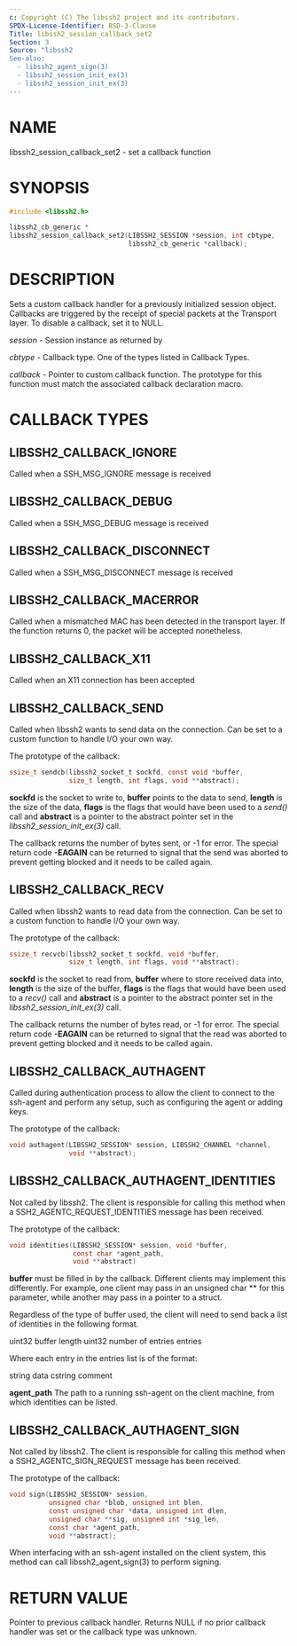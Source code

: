 ```yaml
---
c: Copyright (C) The libssh2 project and its contributors.
SPDX-License-Identifier: BSD-3-Clause
Title: libssh2_session_callback_set2
Section: 3
Source: "libssh2
See-also:
  - libssh2_agent_sign(3)
  - libssh2_session_init_ex(3)
  - libssh2_session_init_ex(3)
---
```


# NAME

libssh2_session_callback_set2 - set a callback function

# SYNOPSIS

~~~c
#include <libssh2.h>

libssh2_cb_generic *
libssh2_session_callback_set2(LIBSSH2_SESSION *session, int cbtype,
                              libssh2_cb_generic *callback);
~~~

# DESCRIPTION

Sets a custom callback handler for a previously initialized session
object. Callbacks are triggered by the receipt of special packets at the
Transport layer. To disable a callback, set it to NULL.

*session* - Session instance as returned by

*cbtype* - Callback type. One of the types listed in Callback Types.

*callback* - Pointer to custom callback function. The prototype for
this function must match the associated callback declaration macro.

# CALLBACK TYPES


## LIBSSH2_CALLBACK_IGNORE

Called when a SSH_MSG_IGNORE message is received

## LIBSSH2_CALLBACK_DEBUG

Called when a SSH_MSG_DEBUG message is received

## LIBSSH2_CALLBACK_DISCONNECT

Called when a SSH_MSG_DISCONNECT message is received

## LIBSSH2_CALLBACK_MACERROR

Called when a mismatched MAC has been detected in the transport layer. If the
function returns 0, the packet will be accepted nonetheless.

## LIBSSH2_CALLBACK_X11

Called when an X11 connection has been accepted

## LIBSSH2_CALLBACK_SEND

Called when libssh2 wants to send data on the connection. Can be set to a
custom function to handle I/O your own way.

The prototype of the callback:

~~~c
ssize_t sendcb(libssh2_socket_t sockfd, const void *buffer,
               size_t length, int flags, void **abstract);
~~~

**sockfd** is the socket to write to, **buffer** points to the data to
send, **length** is the size of the data, **flags** is the flags that
would have been used to a *send()* call and **abstract** is a pointer
to the abstract pointer set in the *libssh2_session_init_ex(3)* call.

The callback returns the number of bytes sent, or -1 for error. The special
return code **-EAGAIN** can be returned to signal that the send was aborted
to prevent getting blocked and it needs to be called again.

## LIBSSH2_CALLBACK_RECV

Called when libssh2 wants to read data from the connection. Can be set to a
custom function to handle I/O your own way.

The prototype of the callback:

~~~c
ssize_t recvcb(libssh2_socket_t sockfd, void *buffer,
               size_t length, int flags, void **abstract);
~~~

**sockfd** is the socket to read from, **buffer** where to store received
data into, **length** is the size of the buffer, **flags** is the flags
that would have been used to a *recv()* call and **abstract** is a pointer
to the abstract pointer set in the *libssh2_session_init_ex(3)* call.

The callback returns the number of bytes read, or -1 for error. The special
return code **-EAGAIN** can be returned to signal that the read was aborted
to prevent getting blocked and it needs to be called again.

## LIBSSH2_CALLBACK_AUTHAGENT

Called during authentication process to allow the client to connect to the
ssh-agent and perform any setup, such as configuring the agent or adding keys.

The prototype of the callback:

~~~c
void authagent(LIBSSH2_SESSION* session, LIBSSH2_CHANNEL *channel,
               void **abstract);
~~~

## LIBSSH2_CALLBACK_AUTHAGENT_IDENTITIES

Not called by libssh2. The client is responsible for calling this method when
a SSH2_AGENTC_REQUEST_IDENTITIES message has been received.

The prototype of the callback:

~~~c
void identities(LIBSSH2_SESSION* session, void *buffer,
                const char *agent_path,
                void **abstract)
~~~

**buffer** must be filled in by the callback. Different clients may implement
this differently. For example, one client may pass in an unsigned char ** for
this parameter, while another may pass in a pointer to a struct.

Regardless of the type of buffer used, the client will need to send back a list
of identities in the following format.

uint32 buffer length
uint32 number of entries
entries

Where each entry in the entries list is of the format:

string data
cstring comment

**agent_path** The path to a running ssh-agent on the client machine, from
which identities can be listed.

## LIBSSH2_CALLBACK_AUTHAGENT_SIGN

Not called by libssh2. The client is responsible for calling this method when
a SSH2_AGENTC_SIGN_REQUEST message has been received.

The prototype of the callback:

~~~c
void sign(LIBSSH2_SESSION* session,
          unsigned char *blob, unsigned int blen,
          const unsigned char *data, unsigned int dlen,
          unsigned char **sig, unsigned int *sig_len,
          const char *agent_path,
          void **abstract);
~~~

When interfacing with an ssh-agent installed on the client system, this method
can call libssh2_agent_sign(3) to perform signing.


# RETURN VALUE

Pointer to previous callback handler. Returns NULL if no prior callback
handler was set or the callback type was unknown.
